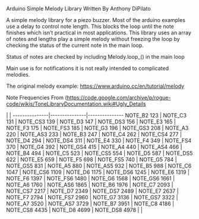 Arduino Simple Melody Library 
Written By Anthony DiPilato

A simple melody library for a piezo buzzer.
Most of the arduino examples use a delay to control note length. This blocks the loop until the note finishes which isn’t practical in most applications. This library uses an array of notes and lengths play a simple melody without freezing the loop by checking the status of the current note in the main loop.

Status of notes are checked by including Melody.loop_() in the main loop

Main use is for notifications it is not really intended to complicated melodies.

The original melody example: https://www.arduino.cc/en/tutorial/melody

Note Frequencies 
From (https://code.google.com/archive/p/rogue-code/wikis/ToneLibraryDocumentation.wiki#Ugly_Details

 | |
---------------|---------------|---------------
NOTE_B2 123 	|	NOTE_C3 131 	|	NOTE_CS3 139  | 
NOTE_D3 147 	|	NOTE_DS3 156 	|	NOTE_E3 165   |
NOTE_F3 175	|	NOTE_FS3 185	|	NOTE_G3 196   |
NOTE_GS3 208 	|	NOTE_A3 220 	|	NOTE_AS3 233  |
NOTE_B3 247 	|	NOTE_C4 262 	|	NOTE_CS4 277  |
NOTE_D4 294	|	NOTE_DS4 311 	|	NOTE_E4 330   |
NOTE_F4 349 	|	NOTE_FS4 370 	|	NOTE_G4 392   |
NOTE_GS4 415 	|	NOTE_A4 440 	|	NOTE_AS4 466  |
NOTE_B4 494 	|	NOTE_C5 523 	|	NOTE_CS5 554  |
NOTE_D5 587 	|	NOTE_DS5 622 	|	NOTE_E5 659   |
NOTE_F5 698 	|	NOTE_FS5 740 	|	NOTE_G5 784   |
NOTE_GS5 831 	|	NOTE_A5 880 	|	NOTE_AS5 932  |
NOTE_B5 988 	|	NOTE_C6 1047	|	NOTE_CS6 1109 |
NOTE_D6 1175 	|	NOTE_DS6 1245 	|	NOTE_E6 1319  |
NOTE_F6 1397 	|	NOTE_FS6 1480 	|	NOTE_G6 1568  |
NOTE_GS6 1661 	|	NOTE_A6 1760	|	NOTE_AS6 1865 |
NOTE_B6 1976 	|	NOTE_C7 2093 	|	NOTE_CS7 2217 |
NOTE_D7 2349 	|	NOTE_DS7 2489 	|	NOTE_E7 2637  |
NOTE_F7 2794	|	NOTE_FS7 2960 	|	NOTE_G7 3136  |
NOTE_GS7 3322 	|	NOTE_A7 3520 	|	NOTE_AS7 3729 |
NOTE_B7 3951 	|	NOTE_C8 4186 	|	NOTE_CS8 4435 |
NOTE_D8 4699 	|	NOTE_DS8 4978 	| 		      |